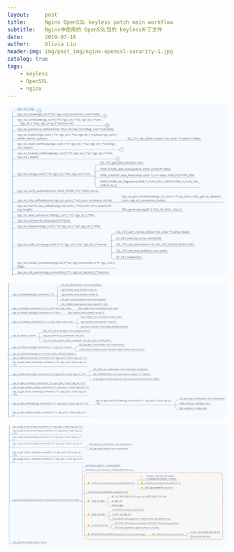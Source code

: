 ```yaml
---
layout:     post
title:      Nginx OpenSSL keyless patch main workflow
subtitle:   Nginx中使用的 OpenSSL包的 keyless补丁文件
date:       2019-07-16
author:     Olivia Liu
header-img: img/post_img/nginx-openssl-security-1.jpg
catalog: true
tags:
    - keyless
    - OpenSSL
    - nginx
---
```


![keylessPatch1](../img/post_img/keylessPatch1.PNG)

![keylessPatch2](../img/post_img/keylessPatch2.PNG)

![keylessPatch3](../img/post_img/keylessPatch3.PNG)
